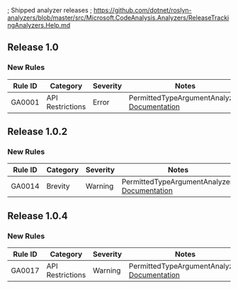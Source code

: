 ﻿; Shipped analyzer releases
; https://github.com/dotnet/roslyn-analyzers/blob/master/src/Microsoft.CodeAnalysis.Analyzers/ReleaseTrackingAnalyzers.Help.md

## Release 1.0

### New Rules

Rule ID | Category | Severity | Notes
--------|----------|----------|-------
GA0001 | API Restrictions | Error | PermittedTypeArgumentAnalyzer, [Documentation](../../docs/rules/GA0001.md)

## Release 1.0.2

### New Rules

Rule ID | Category | Severity | Notes
--------|----------|----------|-------
GA0014 | Brevity | Warning | PermittedTypeArgumentAnalyzer, [Documentation](../../docs/rules/GA0014.md)

## Release 1.0.4

### New Rules

Rule ID | Category | Severity | Notes
--------|----------|----------|-------
GA0017 | API Restrictions | Warning | PermittedTypeArgumentAnalyzer, [Documentation](../../docs/rules/GA0017.md)